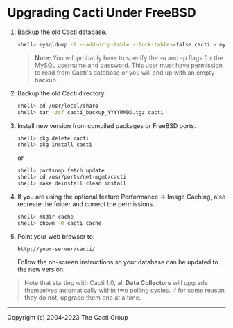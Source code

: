 # Upgrading Cacti Under FreeBSD

1. Backup the old Cacti database.

   ```sh
   shell> mysqldump -l --add-drop-table --lock-tables=false cacti > mysql.cacti
   ```

   > **Note:** You will probably have to specify the -u and -p flags for the
   > MySQL username and password. This user must have permission to read from
   > Cacti's database or you will end up with an empty backup.

2. Backup the old Cacti directory.

   ```sh
   shell> cd /usr/local/share
   shell> tar -zcf cacti_backup_YYYYMMDD.tgz cacti
   ```

3. Install new version from compiled packages or FreeBSD ports.

   ```sh
   shell> pkg delete cacti
   shell> pkg install cacti
   ```

   or

   ```sh
   shell> portsnap fetch update
   shell> cd /usr/ports/net-mgmt/cacti
   shell> make deinstall clean install
   ```

4. If you are using the optional feature Performance -> Image Caching, also
   recreate the folder and correct the permissions.

   ```sh
   shell> mkdir cache
   shell> chown -R cacti cache
   ```

5. Point your web browser to:

   `http://your-server/cacti/`

   Follow the on-screen instructions so your database can be updated to the
   new version.

> Note that starting with Cacti 1.0, all **Data Collectors** will upgrade
> themselves automatically within two polling cycles.  If for some reason they
> do not, upgrade them one at a time.

---
<copy>Copyright (c) 2004-2023 The Cacti Group</copy>
